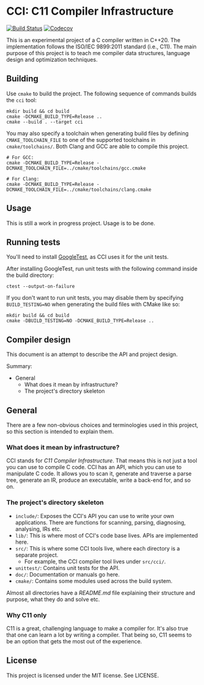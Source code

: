 # CCI: C11 Compiler Infrastructure

[![Build Status](https://travis-ci.org/feroldi/cci.svg?branch=master)](https://travis-ci.org/feroldi/cci)
[![Codecov](https://codecov.io/gh/feroldi/cci/branch/master/graph/badge.svg)](https://codecov.io/gh/feroldi/cci)

This is an experimental project of a C compiler written in C++20.
The implementation follows the ISO/IEC 9899:2011 standard (i.e., C11).
The main purpose of this project is to teach me compiler data structures, language design and optimization techniques.

## Building

Use `cmake` to build the project.
The following sequence of commands builds the `cci` tool:

```
mkdir build && cd build
cmake -DCMAKE_BUILD_TYPE=Release ..
cmake --build . --target cci
```

You may also specify a toolchain when generating build files by defining `CMAKE_TOOLCHAIN_FILE` to one of the supported toolchains in `cmake/toolchains/`.
Both Clang and GCC are able to compile this project.

```
# For GCC:
cmake -DCMAKE_BUILD_TYPE=Release -DCMAKE_TOOLCHAIN_FILE=../cmake/toolchains/gcc.cmake

# For Clang:
cmake -DCMAKE_BUILD_TYPE=Release -DCMAKE_TOOLCHAIN_FILE=../cmake/toolchains/clang.cmake
```

## Usage

This is still a work in progress project. Usage is to be done.

## Running tests

You'll need to install [GoogleTest](https://github.com/google/googletest), as CCI uses it for the unit tests.

After installing GoogleTest, run unit tests with the following command inside the build directory:

```
ctest --output-on-failure
```

If you don't want to run unit tests, you may disable them by specifying `BUILD_TESTING=NO` when generating the build files with CMake like so:

```
mkdir build && cd build
cmake -DBUILD_TESTING=NO -DCMAKE_BUILD_TYPE=Release ..
```

## Compiler design

This document is an attempt to describe the API and project design.

Summary:

+ General
  + What does it mean by infrastructure?
  + The project's directory skeleton

## General

There are a few non-obvious choices and terminologies used in this project, so this section is intended to explain them.

### What does it mean by infrastructure?

CCI stands for *C11 Compiler Infrastructure*.
That means this is not just a tool you can use to compile C code.
CCI has an API, which you can use to manipulate C code.
It allows you to scan it, generate and traverse a parse tree, generate an IR, produce an executable, write a back-end for, and so on.

### The project's directory skeleton

+ `include/`: Exposes the CCI's API you can use to write your own applications.
    There are functions for scanning, parsing, diagnosing, analysing, IRs etc.
+ `lib/`: This is where most of CCI's code base lives. APIs are implemented here.
+ `src/`: This is where some CCI tools live, where each directory is a separate project.
  - For example, the CCI compiler tool lives under `src/cci/`.
+ `unittest/`: Contains unit tests for the API.
+ `doc/`:  Documentation or manuals go here.
+ `cmake/`: Contains some modules used across the build system.

Almost all directories have a *README.md* file explaining their structure and purpose, what they do and solve etc.

### Why C11 only

C11 is a great, challenging language to make a compiler for.
It's also true that one can learn a lot by writing a compiler.
That being so, C11 seems to be an option that gets the most out of the experience.

## License

This project is licensed under the MIT license. See LICENSE.
